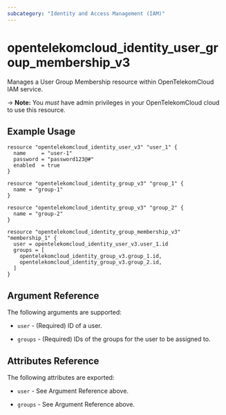 ```yaml
---
subcategory: "Identity and Access Management (IAM)"
---
```


# opentelekomcloud_identity_user_group_membership_v3

Manages a User Group Membership resource within OpenTelekomCloud IAM service.

-> **Note:** You _must_ have admin privileges in your OpenTelekomCloud cloud to use this resource.

## Example Usage

```hcl
resource "opentelekomcloud_identity_user_v3" "user_1" {
  name     = "user-1"
  password = "password123@#"
  enabled  = true
}

resource "opentelekomcloud_identity_group_v3" "group_1" {
  name = "group-1"
}

resource "opentelekomcloud_identity_group_v3" "group_2" {
  name = "group-2"
}

resource "opentelekomcloud_identity_group_membership_v3" "membership_1" {
  user = opentelekomcloud_identity_user_v3.user_1.id
  groups = [
    opentelekomcloud_identity_group_v3.group_1.id,
    opentelekomcloud_identity_group_v3.group_2.id,
  ]
}
```

## Argument Reference

The following arguments are supported:

* `user` - (Required) ID of a user.

* `groups` - (Required) IDs of the groups for the user to be assigned to.

## Attributes Reference

The following attributes are exported:

* `user` - See Argument Reference above.

* `groups` - See Argument Reference above.
